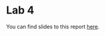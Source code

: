# Lab 4  

You can find slides to this report [here](https://drive.google.com/open?id=16bVzsIX_gkopk2UzTqHKQ3a4azeVLmGDld4GF_v9nEc).  
